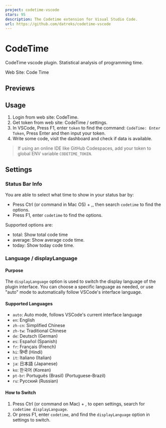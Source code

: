 ```yaml
---
project: codetime-vscode
stars: 95
description: The Codetime extension for Visual Studio Code.
url: https://github.com/datreks/codetime-vscode
---
```


CodeTime
========

CodeTime vscode plugin. Statistical analysis of programming time.

Web Site: Code Time

Previews
--------

Usage
-----

1.  Login from web site: CodeTime.
2.  Get token from web site: CodeTime / settings.
3.  In VSCode, Press F1, enter `token` to find the command: `CodeTime: Enter Token`, Press Enter and then input your token.
4.  Write some code, visit the dashboard and check if data is available.

> If using an online IDE like GitHub Codespaces, add your token to global ENV variable `CODETIME_TOKEN`.

Settings
--------

### Status Bar Info

You are able to select what time to show in your status bar by:

-   Press Ctrl (or command in Mac OS) + ,, then search `codetime` to find the options.
-   Press F1, enter `codetime` to find the options.

Supported options are:

-   total: Show total code time
-   average: Show average code time.
-   today: Show today code time.

### Language / displayLanguage

#### Purpose

The `displayLanguage` option is used to switch the display language of the plugin interface. You can choose a specific language as needed, or use "auto" mode to automatically follow VSCode's interface language.

#### Supported Languages

-   `auto`: Auto mode, follows VSCode's current interface language
-   `en`: English
-   `zh-cn`: Simplified Chinese
-   `zh-tw`: Traditional Chinese
-   `de`: Deutsch (German)
-   `es`: Español (Spanish)
-   `fr`: Français (French)
-   `hi`: हिन्दी (Hindi)
-   `it`: Italiano (Italian)
-   `ja`: 日本語 (Japanese)
-   `ko`: 한국어 (Korean)
-   `pt-br`: Português (Brasil) (Portuguese-Brazil)
-   `ru`: Русский (Russian)

#### How to Switch

1.  Press Ctrl (or command on Mac) + , to open settings, search for `codetime displayLanguage`.
2.  Or press F1, enter `codetime`, and find the `displayLanguage` option in settings to switch.

